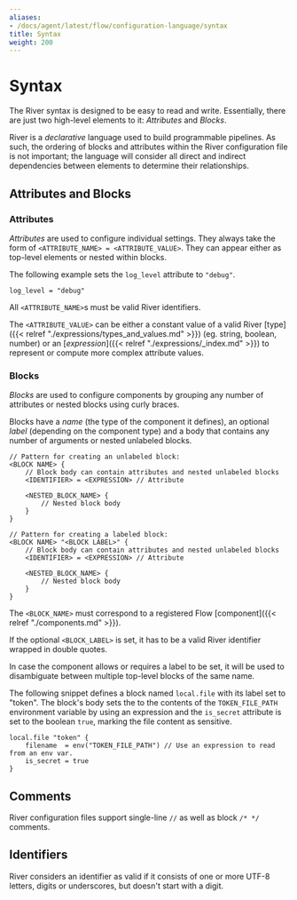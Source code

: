 ```yaml
---
aliases:
- /docs/agent/latest/flow/configuration-language/syntax
title: Syntax
weight: 200
---
```


# Syntax
The River syntax is designed to be easy to read and write. Essentially, there
are just two high-level elements to it: _Attributes_ and  _Blocks_. 

River is a _declarative_ language used to build programmable pipelines.
As such, the ordering of blocks and attributes within the River configuration
file is not important; the language will consider all direct and indirect
dependencies between elements to determine their relationships.

## Attributes and Blocks

### Attributes
_Attributes_ are used to configure individual settings. They always take the
form of `<ATTRIBUTE_NAME> = <ATTRIBUTE_VALUE>`. They can appear either as
top-level elements or nested within blocks.

The following example  sets the `log_level` attribute to `"debug"`.

```river
log_level = "debug"
```

All `<ATTRIBUTE_NAME>`s must be valid River identifiers.

The `<ATTRIBUTE_VALUE>` can be either a constant value of a valid River
[type]({{< relref "./expressions/types_and_values.md" >}}) (eg. string,
boolean, number) or an [_expression_]({{< relref "./expressions/_index.md" >}})
to represent or compute more complex attribute values.

### Blocks
_Blocks_ are used to configure components by grouping any number of attributes
or nested blocks using curly braces.

Blocks have a _name_ (the type of the component it defines), an optional
_label_ (depending on the component type) and a body that contains any number
of arguments or nested unlabeled blocks.

```
// Pattern for creating an unlabeled block:
<BLOCK NAME> {
	// Block body can contain attributes and nested unlabeled blocks
	<IDENTIFIER> = <EXPRESSION> // Attribute

	<NESTED_BLOCK_NAME> {
		// Nested block body
	}
}

// Pattern for creating a labeled block:
<BLOCK NAME> "<BLOCK LABEL>" {
	// Block body can contain attributes and nested unlabeled blocks
	<IDENTIFIER> = <EXPRESSION> // Attribute

	<NESTED_BLOCK_NAME> {
		// Nested block body
	}
}
```

The `<BLOCK_NAME>` must correspond to a registered Flow [component]({{< relref "./components.md" >}}).

If the optional `<BLOCK_LABEL>` is set, it has to be a valid River identifier
wrapped in double quotes.

In case the component allows or requires a label to be set, it will be used to
disambiguate between multiple top-level blocks of the same name.

The following snippet defines a block named `local.file` with its label set to
"token". The block's body sets the to the contents of the `TOKEN_FILE_PATH`
environment variable by using an expression and the `is_secret` attribute is
set to the boolean `true`, marking the file content as sensitive.
```river
local.file "token" {
	filename  = env("TOKEN_FILE_PATH") // Use an expression to read from an env var.
	is_secret = true
}
```

## Comments
River configuration files support single-line `//` as well as block `/* */` 
comments.

## Identifiers
River considers an identifier as valid if it consists of one or more UTF-8
letters, digits or underscores, but doesn't start with a digit.

